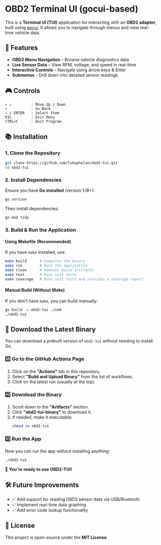 # OBD2 Terminal UI (gocui-based)

This is a **Terminal UI (TUI)** application for interacting with an **OBD2 adapter**, built using [gocui](https://github.com/jroimartin/gocui). It allows you to navigate through menus and view real-time vehicle data.

## 🚀 Features

- **OBD2 Menu Navigation** – Browse vehicle diagnostics data
- **Live Sensor Data** – View RPM, voltage, and speed in real-time
- **Interactive Controls** – Navigate using arrow keys & Enter
- **Submenus** – Drill down into detailed sensor readings

## 🎮 Controls

```
↑ ↓         : Move Up / Down
←           : Go Back
→ / ENTER   : Select Item
ESC         : Exit Menu
CTRL+C      : Quit Program
```

## 📚 Installation

### 1. Clone the Repository

```sh
git clone https://github.com/lukephelan/obd2-tui.git
cd obd2-tui
```

### 2. Install Dependencies

Ensure you have **Go installed** (version 1.18+):

```sh
go version
```

Then install dependencies:

```sh
go mod tidy
```

### 3. Build & Run the Application

#### Using Makefile (Recommended)

If you have `make` installed, use:

```sh
make build      # Compiles the binary
make run        # Runs the application
make clean      # Removes build artifacts
make test       # Runs unit tests
make coverage   # Runs unit tests and provides a coverage report
```

#### Manual Build (Without Make)

If you don’t have `make`, you can build manually:

```sh
go build -o obd2-tui ./cmd
./obd2-tui
```

## 🔽 Download the Latest Binary

You can download a prebuilt version of `obd2-tui` without needing to install Go.

### **1️⃣ Go to the GitHub Actions Page**

1. Click on the **"Actions"** tab in this repository.
2. Select **"Build and Upload Binary"** from the list of workflows.
3. Click on the latest run (usually at the top).

### **2️⃣ Download the Binary**

1. Scroll down to the **"Artifacts"** section.
2. Click **"obd2-tui-binary"** to download it.
3. If needed, make it executable:
   ```sh
   chmod +x obd2-tui
   ```

### **3️⃣ Run the App**

Now you can run the app without installing anything:

```sh
./obd2-tui
```

🚀 **You're ready to use OBD2-TUI!**

## 🛠 Future Improvements

- ✅ Add support for reading OBD2 sensor data via USB/Bluetooth
- ✅ Implement real-time data graphing
- ✅ Add error code lookup functionality

## 🐝 License

This project is open-source under the **MIT License**.
